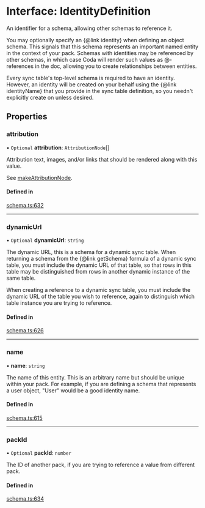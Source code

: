 # Interface: IdentityDefinition

An identifier for a schema, allowing other schemas to reference it.

You may optionally specify an {@link identity} when defining an object schema.
This signals that this schema represents an important named entity in the context of your pack.
Schemas with identities may be referenced by other schemas, in which case Coda
will render such values as @-references in the doc, allowing you to create relationships
between entities.

Every sync table's top-level schema is required to have an identity. However, an identity
will be created on your behalf using the {@link identityName} that you provide in the sync
table definition, so you needn't explicitly create on unless desired.

## Properties

### attribution

• `Optional` **attribution**: `AttributionNode`[]

Attribution text, images, and/or links that should be rendered along with this value.

See [makeAttributionNode](../functions/makeAttributionNode.md).

#### Defined in

[schema.ts:632](https://github.com/coda/packs-sdk/blob/main/schema.ts#L632)

___

### dynamicUrl

• `Optional` **dynamicUrl**: `string`

The dynamic URL, this is a schema for a dynamic sync table. When returning a schema from the {@link getSchema}
formula of a dynamic sync table, you must include the dynamic URL of that table, so that rows
in this table may be distinguished from rows in another dynamic instance of the same table.

When creating a reference to a dynamic sync table, you must include the dynamic URL of the table
you wish to reference, again to distinguish which table instance you are trying to reference.

#### Defined in

[schema.ts:626](https://github.com/coda/packs-sdk/blob/main/schema.ts#L626)

___

### name

• **name**: `string`

The name of this entity. This is an arbitrary name but should be unique within your pack.
For example, if you are defining a schema that represents a user object, "User" would be a good identity name.

#### Defined in

[schema.ts:615](https://github.com/coda/packs-sdk/blob/main/schema.ts#L615)

___

### packId

• `Optional` **packId**: `number`

The ID of another pack, if you are trying to reference a value from different pack.

#### Defined in

[schema.ts:634](https://github.com/coda/packs-sdk/blob/main/schema.ts#L634)
